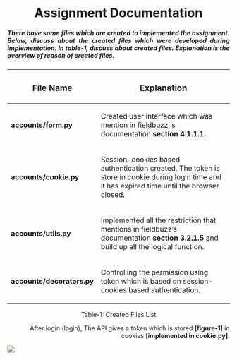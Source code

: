 <h1 align="center">
    Assignment Documentation
</h1>

<h5 align='justify'>There have some files which are created to implemented the assignment. Below, discuss about the created files which were developed during implementation. In table-1, discuss about created files. Explanation is the overview of reason of created files.</h5>


| <h3 align="center">File Name</h3>|                                       <h3 align="center">Explanation</h3>                                                                           |
| :---                      |                                                                                                                                             ----: |
| <b>accounts/form.py</b>   | <p align="left">Created user interface which was mention in fieldbuzz ‘s documentation <b>section 4.1.1.1.</b></p>                                |
| <b>accounts/cookie.py</b> | <p align="left">Session-cookies based authentication created. The token is store in cookie during login time and it has expired time until the browser closed.</p>    |
| <b>accounts/utils.py</b>  | <p align="left">Implemented all the restriction that mentions in fieldbuzz’s documentation <b>section 3.2.1.5</b> and build up all the logical function.</p> |
| <b>accounts/decorators.py</b>| <p align="left">Controlling the permission using token which is based on session-cookies based authentication.</p>                              |

<p align="center">Table-1: Created Files List</p>

<div>
    <p align="right">After login (login), The API gives a token which is stored <b>[figure-1]</b> in cookies [<b>implemented in cookie.py]</b>. </p>
    <img align="left" src="https://user-images.githubusercontent.com/20153768/102019392-8e361180-3d9d-11eb-8ec3-86e1a47bbc81.png">
</div>
